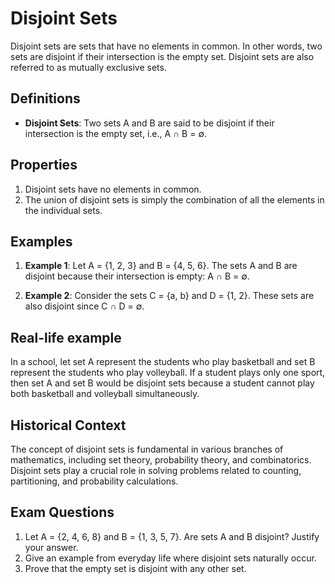 # Disjoint Sets

Disjoint sets are sets that have no elements in common. In other words, two sets are disjoint if their intersection is the empty set. Disjoint sets are also referred to as mutually exclusive sets.

## Definitions

- **Disjoint Sets**: Two sets A and B are said to be disjoint if their intersection is the empty set, i.e., A ∩ B = ∅.

## Properties

1. Disjoint sets have no elements in common.
2. The union of disjoint sets is simply the combination of all the elements in the individual sets.

## Examples

1. **Example 1**: Let A = {1, 2, 3} and B = {4, 5, 6}. The sets A and B are disjoint because their intersection is empty: A ∩ B = ∅.

2. **Example 2**: Consider the sets C = {a, b} and D = {1, 2}. These sets are also disjoint since C ∩ D = ∅.

## Real-life example

In a school, let set A represent the students who play basketball and set B represent the students who play volleyball. If a student plays only one sport, then set A and set B would be disjoint sets because a student cannot play both basketball and volleyball simultaneously.

## Historical Context

The concept of disjoint sets is fundamental in various branches of mathematics, including set theory, probability theory, and combinatorics. Disjoint sets play a crucial role in solving problems related to counting, partitioning, and probability calculations.

## Exam Questions

1. Let A = {2, 4, 6, 8} and B = {1, 3, 5, 7}. Are sets A and B disjoint? Justify your answer.
2. Give an example from everyday life where disjoint sets naturally occur.
3. Prove that the empty set is disjoint with any other set.